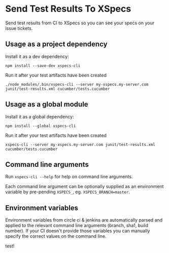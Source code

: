 # Send Test Results To XSpecs

Send test results from CI to XSpecs so you can see your specs on your issue tickets.

## Usage as a project dependency

Install it as a dev dependency:

```
npm install --save-dev xspecs-cli
```

Run it after your test artifacts have been created

```
./node_modules/.bin/xspecs-cli --server my-xspecs.my-server.com junit/test-results.xml cucumber/tests.cucumber
```

## Usage as a global module

Install it as a global dependency:

```
npm install --global xspecs-cli
```

Run it after your test artifacts have been created

```
xspecs-cli --server my-xspecs.my-server.com junit/test-results.xml cucumber/tests.cucumber
```

## Command line arguments

Run `xspecs-cli --help` for help on command line arguments.

Each command line argument can be optionally supplied as an environment variable by pre-pending `XSPECS_`, eg. `XSPECS_BRANCH=master`.

## Environment variables

Environment variables from circle ci & jenkins are automatically parsed and applied to the relevant command line arguments (branch, sha1, build number). If your CI doesn't provide those variables you can manually specify the correct values on the command line.


test!